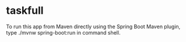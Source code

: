 # taskfull
To run this app from Maven directly using the Spring Boot Maven plugin, type ./mvnw spring-boot:run in command shell.
